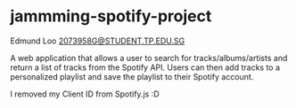 # jammming-spotify-project
Edmund Loo
2073958G@STUDENT.TP.EDU.SG

A web application that allows a user to search for tracks/albums/artists and return a list of tracks from the Spotify API. Users can then add tracks to a personalized playlist and save the playlist to their Spotify account.

I removed my Client ID from Spotify.js :D